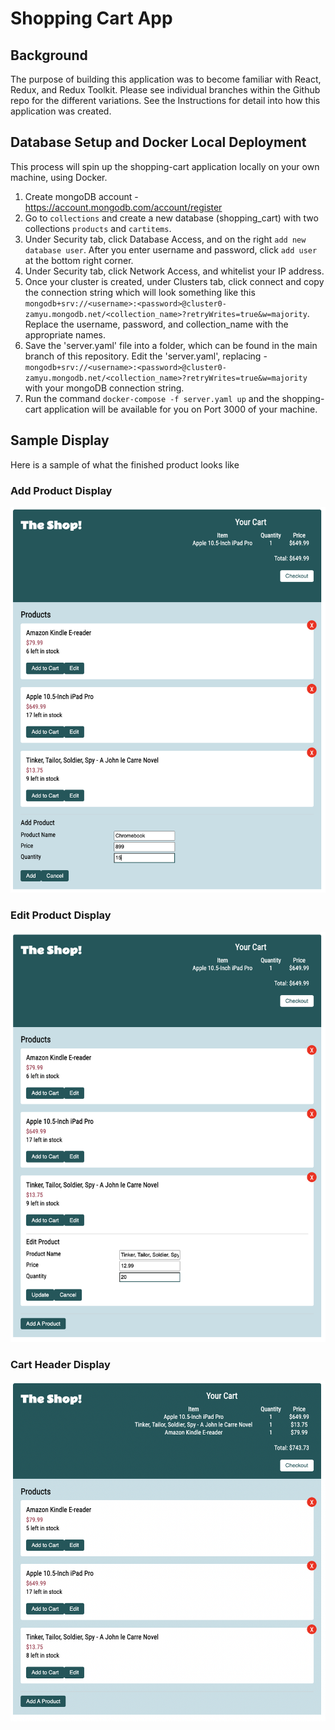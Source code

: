 # Shopping Cart App

## Background
The purpose of building this application was to become familiar with React, Redux, and Redux Toolkit. Please see individual branches within the Github repo for the different variations. See the Instructions for detail into how this application was created.

## Database Setup and Docker Local Deployment 
This process will spin up the shopping-cart application locally on your own machine, using Docker. 

1. Create mongoDB account - https://account.mongodb.com/account/register
2. Go to `collections` and create a new database (shopping_cart) with two collections `products` and `cartitems`. 
3. Under Security tab, click Database Access, and on the right `add new database user`. After you enter username and password, click `add user` at the bottom right corner.
4. Under Security tab, click Network Access, and whitelist your IP address.
5. Once your cluster is created, under Clusters tab, click connect and copy the connection string which will look something like this `mongodb+srv://<username>:<password>@cluster0-zamyu.mongodb.net/<collection_name>?retryWrites=true&w=majority`. Replace the username, password, and collection_name with the appropriate names. 
6. Save the 'server.yaml' file into a folder, which can be found in the main branch of this repository. Edit the 'server.yaml', replacing - `mongodb+srv://<username>:<password>@cluster0-zamyu.mongodb.net/<collection_name>?retryWrites=true&w=majority` with your mongoDB connection string. 
7. Run the command `docker-compose -f server.yaml up` and the shopping-cart application will be available for you on Port 3000 of your machine. 


## Sample Display
Here is a sample of what the finished product looks like

### **Add Product Display**
<img src="client/public/AddProduct.png" title="Add Product Display" width="600px">
<br>

### **Edit Product Display**
<img src="client/public/EditProduct.png" title="Edit Product Display" width="600px">
<br>

### **Cart Header Display**
<img src="client/public/CartHeader.png" title="Cart Header Display" width="600px">
<br>
